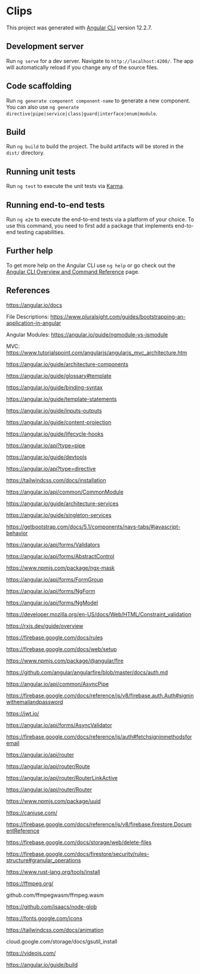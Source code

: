 # Clips

This project was generated with [Angular CLI](https://github.com/angular/angular-cli) version 12.2.7.

## Development server

Run `ng serve` for a dev server. Navigate to `http://localhost:4200/`. The app will automatically reload if you change any of the source files.

## Code scaffolding

Run `ng generate component component-name` to generate a new component. You can also use `ng generate directive|pipe|service|class|guard|interface|enum|module`.

## Build

Run `ng build` to build the project. The build artifacts will be stored in the `dist/` directory.

## Running unit tests

Run `ng test` to execute the unit tests via [Karma](https://karma-runner.github.io).

## Running end-to-end tests

Run `ng e2e` to execute the end-to-end tests via a platform of your choice. To use this command, you need to first add a package that implements end-to-end testing capabilities.

## Further help

To get more help on the Angular CLI use `ng help` or go check out the [Angular CLI Overview and Command Reference](https://angular.io/cli) page.

## References

https://angular.io/docs

File Descriptions:
https://www.pluralsight.com/guides/bootstrapping-an-application-in-angular


Angular Modules:
https://angular.io/guide/ngmodule-vs-jsmodule

MVC:
https://www.tutorialspoint.com/angularjs/angularjs_mvc_architecture.htm


https://angular.io/guide/architecture-components

https://angular.io/guide/glossary#template

https://angular.io/guide/binding-syntax

https://angular.io/guide/template-statements



https://angular.io/guide/inputs-outputs


https://angular.io/guide/content-projection


https://angular.io/guide/lifecycle-hooks


https://angular.io/api?type=pipe


https://angular.io/guide/devtools

https://angular.io/api?type=directive

https://tailwindcss.com/docs/installation


https://angular.io/api/common/CommonModule

https://angular.io/guide/architecture-services

https://angular.io/guide/singleton-services


https://getbootstrap.com/docs/5.1/components/navs-tabs/#javascript-behavior


https://angular.io/api/forms/Validators

https://angular.io/api/forms/AbstractControl

https://www.npmjs.com/package/ngx-mask

https://angular.io/api/forms/FormGroup

 
https://angular.io/api/forms/NgForm

https://angular.io/api/forms/NgModel

https://developer.mozilla.org/en-US/docs/Web/HTML/Constraint_validation 

https://rxjs.dev/guide/overview

https://firebase.google.com/docs/rules


https://firebase.google.com/docs/web/setup

https://www.npmjs.com/package/@angular/fire


https://github.com/angular/angularfire/blob/master/docs/auth.md

https://angular.io/api/common/AsyncPipe


https://firebase.google.com/docs/reference/js/v8/firebase.auth.Auth#signinwithemailandpassword


 https://jwt.io/


https://angular.io/api/forms/AsyncValidator


https://firebase.google.com/docs/reference/js/auth#fetchsigninmethodsforemail


https://angular.io/api/router

https://angular.io/api/router/Route

https://angular.io/api/router/RouterLinkActive


https://angular.io/api/router/Router

https://www.npmjs.com/package/uuid

https://caniuse.com/

https://firebase.google.com/docs/reference/js/v8/firebase.firestore.DocumentReference


https://firebase.google.com/docs/storage/web/delete-files

https://firebase.google.com/docs/firestore/security/rules-structure#granular_operations

https://www.rust-lang.org/tools/install

https://ffmpeg.org/

github.com/ffmpegwasm/ffmpeg.wasm

https://github.com/isaacs/node-glob

https://fonts.google.com/icons

https://tailwindcss.com/docs/animation


cloud.google.com/storage/docs/gsutil_install



https://videojs.com/

https://angular.io/guide/build



